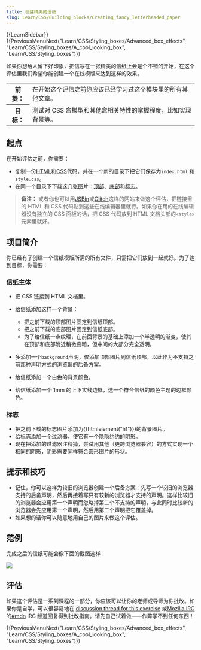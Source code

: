 ```yaml
---
title: 创建精美的信纸
slug: Learn/CSS/Building_blocks/Creating_fancy_letterheaded_paper
---
```


{{LearnSidebar}}{{PreviousMenuNext("Learn/CSS/Styling_boxes/Advanced_box_effects", "Learn/CSS/Styling_boxes/A_cool_looking_box", "Learn/CSS/Styling_boxes")}}

如果你想给人留下好印象，把信写在一张精美的信纸上会是个不错的开始，在这个评估里我们希望你能创建一个在线模版来达到这样的效果。

<table class="learn-box standard-table">
  <tbody>
    <tr>
      <th scope="row">前提：</th>
      <td>在开始这个评估之前你应该已经学习过这个模块里的所有其他文章。</td>
    </tr>
    <tr>
      <th scope="row">目标：</th>
      <td>测试对 CSS 盒模型和其他盒相关特性的掌握程度，比如实现背景等。</td>
    </tr>
  </tbody>
</table>

## 起点

在开始评估之前，你需要：

- 复制一份[HTML](https://github.com/mdn/learning-area/blob/main/css/styling-boxes/letterheaded-paper-start/index.html)和[CSS](https://github.com/mdn/learning-area/blob/main/css/styling-boxes/letterheaded-paper-start/style.css)代码，并在一个新的目录下把它们保存为`index.html` 和 `style.css`。
- 在同一个目录下下载这几张图片：[顶部](https://raw.githubusercontent.com/mdn/learning-area/master/css/styling-boxes/letterheaded-paper-start/top-image.png)、[底部](https://raw.githubusercontent.com/mdn/learning-area/master/css/styling-boxes/letterheaded-paper-start/bottom-image.png)和[标志](https://raw.githubusercontent.com/mdn/learning-area/master/css/styling-boxes/letterheaded-paper-start/logo.png)。

> **备注：** 或者你也可以用[JSBin](http://jsbin.com/)或[Glitch](https://glitch.com/)这样的网站来做这个评估，把链接里的 HTML 和 CSS 代码贴到这些在线编辑器里就行。如果你在用的在线编辑器没有独立的 CSS 面板的话，把 CSS 代码放到 HTML 文档头部的`<style>`元素里就好。

## 项目简介

你已经有了创建一个信纸模版所需的所有文件，只需把它们放到一起就好。为了达到目标，你需要：

### 信纸主体

- 把 CSS 链接到 HTML 文档里。
- 给信纸添加这样一个背景：

  - 把之前下载的顶部图片固定到信纸顶部。
  - 把之前下载的底部图片固定到信纸底部。
  - 为了给信纸一点纹理，在前面背景的基础上添加一个半透明的渐变，使其在顶部和底部附近稍微变暗，但中间的大部分完全透明。

- 多添加一个`background`声明，仅添加顶部图片到信纸顶部，以此作为不支持之前那种声明方式的浏览器的后备方案。
- 给信纸添加一个白色的背景颜色。
- 给信纸添加一个 1mm 的上下实线边框，选一个符合信纸的颜色主题的边框颜色。

### 标志

- 把之前下载的标志图片添加为{{htmlelement("h1")}}的背景图片。
- 给标志添加一个过滤器，使它有一个隐隐约约的阴影。
- 现在把添加的过滤器注释掉，尝试用其他（更跨浏览器兼容）的方式实现一个相同的阴影，阴影需要同样符合圆形图片的形状。

## 提示和技巧

- 记住，你可以这样为较旧的浏览器创建一个后备方案：先写一个较旧的浏览器支持的后备声明，然后再接着写只有较新的浏览器才支持的声明。这样比较旧的浏览器会应用第一个声明而忽略掉第二个不支持的声明，与此同时比较新的浏览器会先应用第一个声明，然后用第二个声明把它覆盖掉。
- 如果想的话你可以随意地用自己的图片来做这个评估。

## 范例

完成之后的信纸可能会像下面的截图这样：

![](letterhead.png)

## 评估

如果这个评估是一系列课程的一部分，你应该可以让你的老师或导师为你批改。如果你是自学，可以很容易地在 [discussion thread for this exercise](https://discourse.mozilla.org/t/creating-fancy-letterheaded-paper-assessment/24684/1) 或[Mozilla IRC](https://wiki.mozilla.org/IRC)的[#mdn](irc://irc.mozilla.org/mdn) IRC 频道回复得到批改指南。请先自己试着做——作弊学不到任何东西！

{{PreviousMenuNext("Learn/CSS/Styling_boxes/Advanced_box_effects", "Learn/CSS/Styling_boxes/A_cool_looking_box", "Learn/CSS/Styling_boxes")}}
